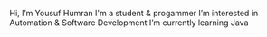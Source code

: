 Hi, I’m Yousuf Humran
I'm a student & progammer
I’m interested in Automation & Software Development
I’m currently learning Java

<!---
yousufhumran/yousufhumran is a ✨ special ✨ repository because its `README.md` (this file) appears on your GitHub profile.
You can click the Preview link to take a look at your changes.
--->

